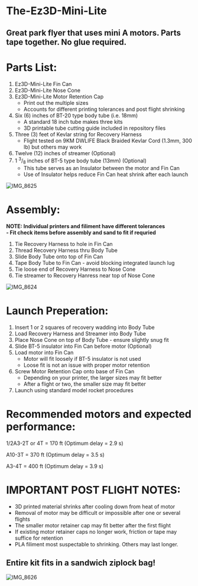 # The-Ez3D-Mini-Lite

## Great park flyer that uses mini A motors. Parts tape together. No glue required. 

# Parts List:
1. Ez3D-Mini-Lite Fin Can
2. Ez3D-Mini-Lite  Nose Cone
3. Ez3D-Mini-Lite  Motor Retention Cap
   - Print out the multiple sizes
   - Accounts for different printing tolerances and post flight shrinking 
5. Six (6) inches of BT-20 type body tube (i.e. 18mm)
   - A standard 18 inch tube makes three kits
   - 3D printable tube cutting guide included in repository files
6. Three (3) feet of Kevlar string for Recovery Harness
   - Flight tested on 9KM DWLIFE Black Braided Kevlar Cord (1.3mm, 300 lb) but others may work
8. Twelve (12) inches of streamer (Optional)
9. 1 <sup>3</sup>/<sub>8</sub> inches of BT-5 type body tube (13mm) (Optional)
    - This tube serves as an Insulator between the motor and Fin Can
    - Use of Insulator helps reduce Fin Can heat shrink after each launch
  

![IMG_8625](https://github.com/user-attachments/assets/fe8f2134-e8cd-49a6-88ff-c7b9b6e564cd)


# Assembly: 

**NOTE: Individual printers and filiment have different tolerances** <br />
**- Fit check items before assembly and sand to fit if requried**
     
1. Tie Recovery Harness to hole in Fin Can
2. Thread Recovery Harness thru Body Tube
3. Slide Body Tube onto top of Fin Can
4. Tape Body Tube to Fin Can - avoid blocking integrated launch lug
5. Tie loose end of Recovery Harness to Nose Cone
6. Tie streamer to Recovery Hanress near top of Nose Cone

![IMG_8624](https://github.com/user-attachments/assets/bd806d70-fc47-4dba-9640-ca845efa31e0)



# Launch Preperation:
1. Insert 1 or 2 squares of recovery wadding into Body Tube
2. Load Recovery Harness and Streamer into Body Tube
3. Place Nose Cone on top of Body Tube - ensure slightly snug fit
4. Slide BT-5 insulator into Fin Can before motor (Optional)
5. Load motor into Fin Can
    - Motor will fit loosely if BT-5 insulator is not used
    - Loose fit is not an issue with proper motor retention
7. Screw Motor Retention Cap onto base of Fin Can
   - Depending on your printer, the larger sizes may fit better
   - After a flight or two, the smaller size may fit better
9. Launch using standard model rocket procedures

# Recommended motors and expected performance: 



1/2A3-2T or 4T   = 170 ft  (Optimum delay = 2.9 s)

A10-3T               = 370 ft (Optimum delay = 3.5 s)

A3-4T                = 400 ft (Optimum delay = 3.9 s)


# IMPORTANT POST FLIGHT NOTES:
- 3D printed material shrinks after cooling down from heat of motor
- Removal of motor may be difficult or impossible after one or several flights
- The smaller motor retainer cap may fit better after the first flight
- If existing motor retainer caps no longer work, friction or tape may suffice for retention
- PLA filiment most suspectable to shrinking. Others may last longer.

## Entire kit fits in a sandwich ziplock bag!

 ![IMG_8626](https://github.com/user-attachments/assets/d3d51873-1d64-475d-a681-c421842fb0de)


